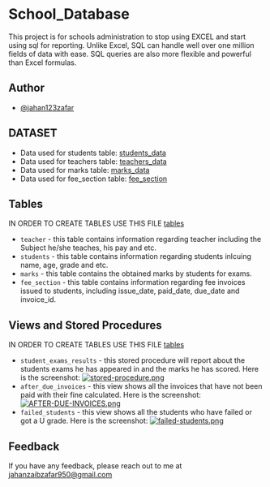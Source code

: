 
# School_Database

This project is for schools administration to stop using EXCEL and start using sql for reporting. Unlike Excel, SQL can handle well over one million fields of data with ease. SQL queries are also more flexible and powerful than Excel formulas. 


## Author

- [@jahan123zafar](https://www.github.com/jahan123zafar)


## DATASET 

- Data used for students table: [students_data](https://github.com/jahan123zafar/school_database/blob/main/students_data.csv)
- Data used for teachers table: [teachers_data](https://github.com/jahan123zafar/school_database/blob/main/teachers_data.csv)
- Data used for marks table: [marks_data](https://github.com/jahan123zafar/school_database/blob/main/exams_data.csv)
- Data used for fee_section table: [fee_section](https://github.com/jahan123zafar/school_database/blob/main/fee_section.csv)

    
## Tables
IN ORDER TO CREATE TABLES USE THIS FILE [tables](https://github.com/jahan123zafar/school_database/blob/main/tables.sql)
- ```teacher```   - this table contains information regarding teacher including the Subject he/she teaches, his pay and etc.  
- ```students```  - this table contains information regarding students inlcuing name, age, grade and etc.  
- ```marks```     - this table contains the obtained marks by students for exams. 
- ```fee_section```  - this table contains information regarding fee invoices issued to students, including issue_date, paid_date, due_date and invoice_id.


## Views and Stored Procedures
IN ORDER TO CREATE TABLES USE THIS FILE [tables](https://github.com/jahan123zafar/school_database/blob/main/Views_and_stored_procedures.sql)
- ```student_exams_results``` - this stored procedure will report about the students exams he has appeared in and the marks he has scored. Here is the screenshot:
[![stored-procedure.png](https://i.postimg.cc/xdGJrP7c/stored-procedure.png)](https://postimg.cc/v1BHf5Gs)
- ```after_due_invoices``` - this view shows all the invoices that have not been paid with their fine calculated. Here is the screenshot:
[![AFTER-DUE-INVOICES.png](https://i.postimg.cc/DZV9Gryd/AFTER-DUE-INVOICES.png)](https://postimg.cc/hJrZW7mf)
- ```failed_students``` - this view shows all the students who have failed or got a U grade. Here is the screenshot:
[![failed-students.png](https://i.postimg.cc/VkC4C3Sp/failed-students.png)](https://postimg.cc/9DcG3gYY)

## Feedback

If you have any feedback, please reach out to me at jahanzaibzafar950@gmail.com

